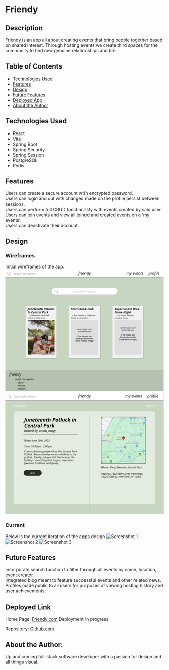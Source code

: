 # Friendy

## Description
Friendy is an app all about creating events that bring people together based on shared interest. Through hosting events we create third spaces for the community to find new genuine relationships and bre

## Table of Contents
* [Technologies Used](#technologiesused)
* [Features](#features)
* [Design](#design)
* [Future Features](#nextsteps)
* [Deployed App](#deployment)
* [About the Author](#author)

## <a name="technologiesused"></a>Technologies Used
* React
* Vite
* Spring Boot
* Spring Security
* Spring Session
* PostgreSQL
* Redis

## Features
Users can create a secure account wtih encrypted password. <br>
Users can login and out with changes made on the profile persist between sessions. <br>
Users can perform full CRUD functionality with events created by said user. <br>
Users can join events and view all joined and created events on a 'my events'.<br>
Users can deactivate their account.<br>

## <a name="design"></a>Design
### Wireframes
Initial wireframes of the app.
![Wireframe 1](images/friendy_wf1.png)
![Wireframe 2](images/friendy_wf2.png)

### Current
Below is the current iteration of the apps design
![Screenshot 1](image/friendy_ss1.png)
![Screenshot 2](image/friendy_ss2.png)
![Screenshot 3](image/friendy_ss3.png)

## <a name="nextsteps"></a>Future Features
Incorporate search function to filter through all events by name, location, event creator. <br>
Integrated blog meant to feature successful events and other related news. <br>
Profiles made public to all users for purposes of viewing hosting history and user achievements. 

## <a name="deployment"></a>Deployed Link
Home Page: [Friendy.com]() Deployment in progress

Repository: [Github.com](https://github.com/casy1996/Friendy)


## <a name="author"></a>About the Author:
Up and coming full-stack software developer with a passion for design and all things visual.
